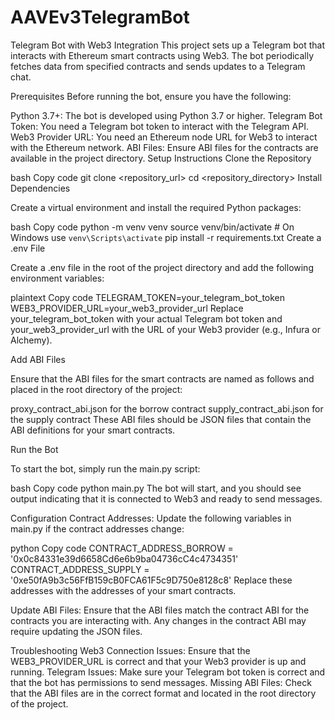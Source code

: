# AAVEv3TelegramBot
Telegram Bot with Web3 Integration
This project sets up a Telegram bot that interacts with Ethereum smart contracts using Web3. The bot periodically fetches data from specified contracts and sends updates to a Telegram chat.

Prerequisites
Before running the bot, ensure you have the following:

Python 3.7+: The bot is developed using Python 3.7 or higher.
Telegram Bot Token: You need a Telegram bot token to interact with the Telegram API.
Web3 Provider URL: You need an Ethereum node URL for Web3 to interact with the Ethereum network.
ABI Files: Ensure ABI files for the contracts are available in the project directory.
Setup Instructions
Clone the Repository

bash
Copy code
git clone <repository_url>
cd <repository_directory>
Install Dependencies

Create a virtual environment and install the required Python packages:

bash
Copy code
python -m venv venv
source venv/bin/activate  # On Windows use `venv\Scripts\activate`
pip install -r requirements.txt
Create a .env File

Create a .env file in the root of the project directory and add the following environment variables:

plaintext
Copy code
TELEGRAM_TOKEN=your_telegram_bot_token
WEB3_PROVIDER_URL=your_web3_provider_url
Replace your_telegram_bot_token with your actual Telegram bot token and your_web3_provider_url with the URL of your Web3 provider (e.g., Infura or Alchemy).

Add ABI Files

Ensure that the ABI files for the smart contracts are named as follows and placed in the root directory of the project:

proxy_contract_abi.json for the borrow contract
supply_contract_abi.json for the supply contract
These ABI files should be JSON files that contain the ABI definitions for your smart contracts.

Run the Bot

To start the bot, simply run the main.py script:

bash
Copy code
python main.py
The bot will start, and you should see output indicating that it is connected to Web3 and ready to send messages.

Configuration
Contract Addresses: Update the following variables in main.py if the contract addresses change:

python
Copy code
CONTRACT_ADDRESS_BORROW = '0x0c84331e39d6658Cd6e6b9ba04736cC4c4734351'
CONTRACT_ADDRESS_SUPPLY = '0xe50fA9b3c56FfB159cB0FCA61F5c9D750e8128c8'
Replace these addresses with the addresses of your smart contracts.

Update ABI Files: Ensure that the ABI files match the contract ABI for the contracts you are interacting with. Any changes in the contract ABI may require updating the JSON files.

Troubleshooting
Web3 Connection Issues: Ensure that the WEB3_PROVIDER_URL is correct and that your Web3 provider is up and running.
Telegram Issues: Make sure your Telegram bot token is correct and that the bot has permissions to send messages.
Missing ABI Files: Check that the ABI files are in the correct format and located in the root directory of the project.
